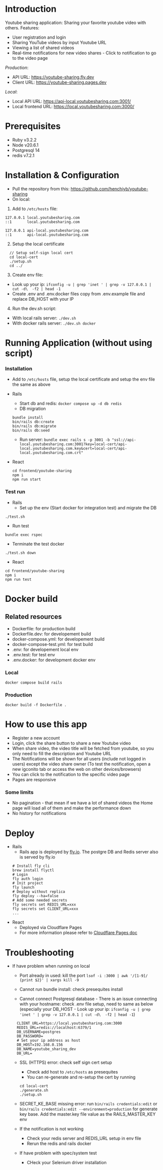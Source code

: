 # Introduction

Youtube sharing application: Sharing your favorite youtube video with others.
Features:
  - User registration and login
  - Sharing YouTube videos by input Youtube URL
  - Viewing a list of shared videos
  - Real-time notifications for new video shares - Click to notification to go to the video page

*Production*:
  - API URL: https://youtube-sharing.fly.dev
  - Client URL: https://youtube-sharing.pages.dev

*Local*:
  - Local API URL: https://api-local.youtubesharing.com:3001/
  - Local frontend URL: https://local.youtubesharing.com:3000/

# Prerequisites
- Ruby v3.2.2
- Node v20.6.1
- Postgresql 14
- redis v7.2.1


# Installation & Configuration
- Pull the repository from this: https://github.com/henchiyb/youtube-sharing
- On local:
1. Add to `/etc/hosts` file:

```
127.0.0.1 local.youtubesharing.com
::1       local.youtubesharing.com

127.0.0.1 api-local.youtubesharing.com
::1       api-local.youtubesharing.com
```
2. Setup the local certificate

```
  // Setup self-sign local cert 
  cd local-cert
  ./setup.sh
  cd ../
```
3. Create env file:
- Look up your ip: `ifconfig -u | grep 'inet ' | grep -v 127.0.0.1 | cut -d\  -f2 | head -1`
- Create .env and .env.docker files copy from .env.example file and replace DB_HOST with your IP


4. Run the dev.sh script: 
- With local rails server: `./dev.sh`
- With docker rails server: `./dev.sh docker`

# Running Application (without using script)
### Installation
- Add to `/etc/hosts` file, setup the local certificate and setup the env file the same as above
- Rails
  - Start db and redis: `docker compose up -d db redis`
  - DB migration

  ```
  bundle install
  bin/rails db:create
  bin/rails db:migrate
  bin/rails db:seed
  ```
  - Run server: `bundle exec rails s -p 3001 -b "ssl://api-local.youtubesharing.com:3001?key=local-cert/api-local.youtubesharing.com.key&cert=local-cert/api-local.youtubesharing.com.crt"`
- React
  ```
  cd frontend/youtube-sharing
  npm i
  npm run start
  ```
### Test run
- Rails
  - Set up the env (Start docker for integration test) and migrate the DB
```
./test.sh
```
  - Run test
```
bundle exec rspec
```
  - Terminate the test docker
```
./test.sh down
```

- React
```
cd frontend/youtube-sharing
npm i
npm run test
```

# Docker build
## Related resources
- Dockerfile: for production build
- Dockerfile.dev: for developement build
- docker-compose.yml: for developement build
- docker-compose-test.yml: for test build
- .env: for developement local env
- .env.test: for test env
- .env.docker: for development docker env

### Local
`docker compose build rails`

### Production
`docker build -f Dockerfile .`

# How to use this app
- Register a new account
- Login, click the share button to share a new Youtube video
- When share video, the video title will be fetched from youtube, so you only need to fill the description and Youtube URL
- The Notifications will be shown for all users (include not logged in users) except the video share owner (To test the notification, open a new igconito tab or access the web on other devices/browsers)
- You can click to the notification to the specific video page
- Pages are responsive

### Some limits
- No pagination - that mean if we have a lot of shared videos the Home page will load all of them and make the performance down
- No history for notifications

# Deploy
- Rails
  - Rails app is deployed by [fly.io](https://fly.io/). The postgre DB and Redis server also is served by fly.io
  ```
  # Install fly cli
  brew install flyctl
  # Login
  fly auth login
  # Init project
  fly launch
  # Deploy without replica
  fly deploy --ha=false
  # Add some needed secrets
  fly secrets set REDIS_URL=xxx
  fly secrets set CLIENT_URL=xxx
  ...
  ```
- React
  - Deployed via Cloudflare Pages
  - For more information please refer to [Cloudflare Pages doc](https://developers.cloudflare.com/pages/framework-guides/deploy-anything/)
# Troubleshooting
- If have problem when running on local
  - Port already in used: kill the port
  `lsof -i :3000 | awk '/[1-9]/ {print $2}' | xargs kill -9`

  - Cannot run bundle install: check presequites install
  - Cannot connect Postgresql database - There is an issue connecting with your hostname: check .env file setup, need to same as below (especially your DB_HOST - Look up your ip: `ifconfig -u | grep 'inet ' | grep -v 127.0.0.1 | cut -d\  -f2 | head -1`)

  ```
    CLIENT_URL=https://local.youtubesharing.com:3000
    REDIS_URL=redis://localhost:6379/1
    DB_USERNAME=postgres
    DB_PASSWORD=
    # Set your ip address as host
    DB_HOST=192.168.0.156
    DB_NAME=youtube_sharing_dev
    DB_URL=
  ```

  - SSL (HTTPS) error: check self sign cert setup
    - Check add host to `/etc/hosts` as presequites
    - You can re-generate and re-setup the cert by running

    ```
    cd local-cert
    ./generate.sh
    ./setup.sh
    ```
  - SECRET_KE_BASE missing error: run `bin/rails credentials:edit` or `bin/rails credentials:edit --environment=production` for generate key base. Add the master.key file value as the RAILS_MASTER_KEY env

  - If the notification is not working
    - Check your redis server and REDIS_URL setup in env file
    - Rerun the redis and rails docker
  
  - If have problem with spec/system test
    - CHeck your Selenium driver installation

